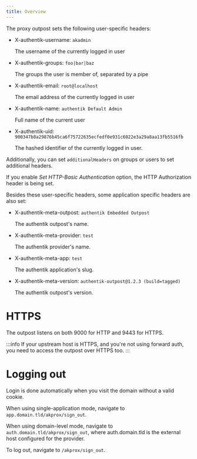 ```yaml
---
title: Overview
---
```


The proxy outpost sets the following user-specific headers:

- X-authentik-username: `akadmin`

    The username of the currently logged in user

- X-authentik-groups: `foo|bar|baz`

    The groups the user is member of, separated by a pipe

- X-authentik-email: `root@localhost`

    The email address of the currently logged in user

- X-authentik-name: `authentik Default Admin`

    Full name of the current user

- X-authentik-uid: `900347b8a29876b45ca6f75722635ecfedf0e931c6022e3a29a8aa13fb5516fb`

    The hashed identifier of the currently logged in user.

Additionally, you can set `additionalHeaders` on groups or users to set additional headers.

If you enable *Set HTTP-Basic Authentication* option, the HTTP Authorization header is being set.

Besides these user-specific headers, some application specific headers are also set:

- X-authentik-meta-outpost: `authentik Embedded Outpost`

    The authentik outpost's name.

- X-authentik-meta-provider: `test`

    The authentik provider's name.

- X-authentik-meta-app: `test`

    The authentik application's slug.

- X-authentik-meta-version: `authentik-outpost@1.2.3 (build=tagged)`

    The authentik outpost's version.

# HTTPS

The outpost listens on both 9000 for HTTP and 9443 for HTTPS.

:::info
If your upstream host is HTTPS, and you're not using forward auth, you need to access the outpost over HTTPS too.
:::

# Logging out

Login is done automatically when you visit the domain without a valid cookie.

When using single-application mode, navigate to `app.domain.tld/akprox/sign_out`.

When using domain-level mode, navigate to `auth.domain.tld/akprox/sign_out`, where auth.domain.tld is the external host configured for the provider.

To log out, navigate to `/akprox/sign_out`.

